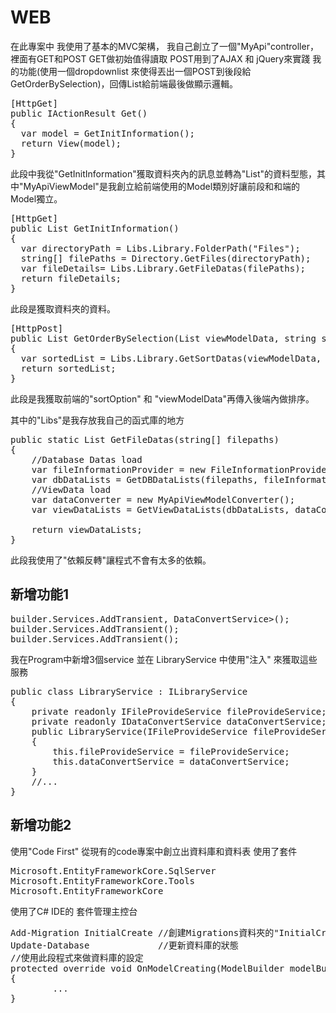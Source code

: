 # WEB

在此專案中 我使用了基本的MVC架構，
我自己創立了一個"MyApi"controller，裡面有GET和POST
GET做初始值得讀取
POST用到了AJAX 和 jQuery來實踐 我的功能(使用一個dropdownlist 來使得丟出一個POST到後段給 GetOrderBySelection)，回傳List<MyApiViewModel>給前端最後做顯示邏輯。
<pre>
[HttpGet]  
public IActionResult Get()  
{  
  var model = GetInitInformation();  
  return View(model);   
}  
</pre>
此段中我從"GetInitInformation"獲取資料夾內的訊息並轉為"List<MyApiViewModel>"的資料型態，其中"MyApiViewModel"是我創立給前端使用的Model類別好讓前段和和端的Model獨立。
<pre>
[HttpGet]
public List<MyApiViewModel> GetInitInformation()
{
  var directoryPath = Libs.Library.FolderPath("Files");
  string[] filePaths = Directory.GetFiles(directoryPath);
  var fileDetails= Libs.Library.GetFileDatas(filePaths);
  return fileDetails;
}
</pre>
此段是獲取資料夾的資料。
<pre>
[HttpPost]
public List<MyApiViewModel> GetOrderBySelection(List<MyApiViewModel> viewModelData, string sortOption)
{
  var sortedList = Libs.Library.GetSortDatas(viewModelData, sortOption);
  return sortedList;
}
</pre>
此段是我獲取前端的"sortOption" 和 "viewModelData"再傳入後端內做排序。

其中的"Libs"是我存放我自己的函式庫的地方
<pre>
public static List<MyApiViewModel> GetFileDatas(string[] filepaths)
{
    //Database Datas load
    var fileInformationProvider = new FileInformationProvider();
    var dbDataLists = GetDBDataLists(filepaths, fileInformationProvider);
    //ViewData load
    var dataConverter = new MyApiViewModelConverter();
    var viewDataLists = GetViewDataLists(dbDataLists, dataConverter);

    return viewDataLists;
}
</pre>
此段我使用了"依賴反轉"讓程式不會有太多的依賴。

新增功能1
---
<pre>
builder.Services.AddTransient<IDataConvertService<Datas,MyApiViewModel>, DataConvertService>();
builder.Services.AddTransient<IFileProvideService, FileProvideService>();
builder.Services.AddTransient<ILibraryService, LibraryService>();
</pre>
我在Program中新增3個service 並在 LibraryService 中使用"注入" 來獲取這些服務
<pre>
public class LibraryService : ILibraryService
{
    private readonly IFileProvideService fileProvideService;
    private readonly IDataConvertService<Datas, MyApiViewModel> dataConvertService;
    public LibraryService(IFileProvideService fileProvideService,IDataConvertService<Datas,MyApiViewModel> dataConvertService) 
    {
        this.fileProvideService = fileProvideService;
        this.dataConvertService = dataConvertService;
    }
    //...
}
</pre>
新增功能2
---
使用"Code First" 從現有的code專案中創立出資料庫和資料表
使用了套件
<pre>
Microsoft.EntityFrameworkCore.SqlServer
Microsoft.EntityFrameworkCore.Tools
Microsoft.EntityFrameworkCore
</pre>
使用了C# IDE的 套件管理主控台
<pre>
Add-Migration InitialCreate //創建Migrations資料夾的"InitialCreate"修改的歷程記錄
Update-Database             //更新資料庫的狀態
//使用此段程式來做資料庫的設定
protected override void OnModelCreating(ModelBuilder modelBuilder)
{
        ...
}
</pre>

      
